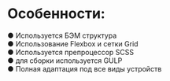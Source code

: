 # Особенности: <br/>
● Используется БЭМ структура <br/>
● Использование Flexbox и сетки Grid <br/>
● Используется препроцессор SCSS <br/>
● для сборки используется GULP <br/>
● Полная адаптация под все виды устройств <br/>

 
